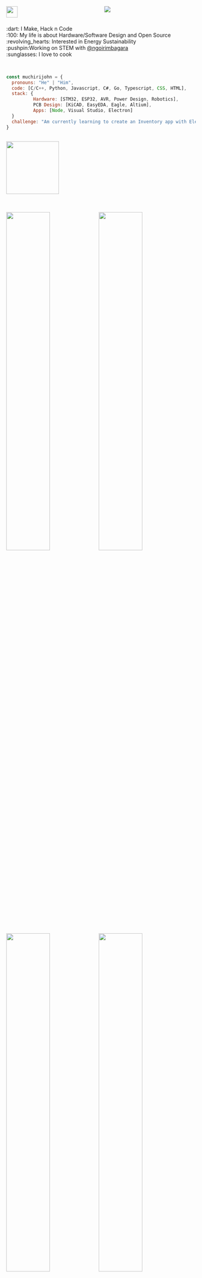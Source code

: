 <h2 align="center">
  <img align="left" src="https://emojis.slackmojis.com/emojis/images/1593555389/9579/blob_excited.gif?1593555389" width="30"/>
  <img src="https://readme-typing-svg.herokuapp.com/?lines=Hey,+There!+👋;Here's+muchiri+john..;Nice+to+meet+you!&center=true&size=30">
</h2>
<p align="left">
  <br>:dart: I Make, Hack n Code
  <br>:100: My life is about Hardware/Software Design and Open Source
  <br>:revolving_hearts: Interested in Energy Sustainability
  <br>:pushpin:Working on STEM with <a href="https://github.com/ngoirimbagara">@ngoirimbagara</a>
  <br>:sunglasses: I love to cook
</p>
<br>

```javascript
const muchirijohn = {
  pronouns: "He" | "Him",
  code: [C/C++, Python, Javascript, C#, Go, Typescript, CSS, HTML],
  stack: { 
          Hardware: [STM32, ESP32, AVR, Power Design, Robotics],
          PCB Design: [KiCAD, EasyEDA, Eagle, Altium],
          Apps: [Node, Visual Studio, Electron]
  }
  challenge: "Am currently learning to create an Inventory app with Electron"
}
```
<p>
  <h2><img width="140px" src="https://media.giphy.com/media/Bzzb92NKwUOj0FjQOd/giphy.gif"/></h2>
</p>
<br>
<p align="left">
 <img width="48%" src="https://github-readme-stats.vercel.app/api?username=muchirijohn&show_icons=true&theme=radical&count_private=true&custom_title=@muchirijohn"> 
 <img  width="48%" src="https://github-readme-streak-stats.herokuapp.com/?user=muchirijohn&theme=radical" />
</p>
<br>
<p align="left">
 <img width="48%" src="https://github-readme-stats.vercel.app/api/top-langs/?username=muchirijohn&layout=compact&theme=dark&custom_title=Languages" > 
 <img width="48%" src="https://activity-graph.herokuapp.com/graph?username=muchirijohn&theme=redical">
</p>
<p>
  <h2><img width="140px" src="https://media.giphy.com/media/xTiTnxpQ3ghPiB2Hp6/giphy.gif"</h2>
  <p align="left">
  <a href="https://twitter.com/muchiri15john">
  <img width="96px" src="https://raw.githubusercontent.com/klaasnicolaas/ColoredBadges/master/svg/social/twitter.svg" alt="Twitter" style="vertical-align:top; margin:4px">
  </a>
  <a href="https://linkedin.com/in/muchirijohn">
  <img width="96px" src="https://raw.githubusercontent.com/klaasnicolaas/ColoredBadges/master/svg/social/linkedin.svg" alt="Linkedin" style="vertical-align:top; margin:4px">
  </a><!--
  <a href="https://instagram.com/muchirijohn">
  <img src="https://raw.githubusercontent.com/klaasnicolaas/ColoredBadges/prod/svg/social/instagram.svg" alt="Instagram" style="vertical-align:top; margin:4px">
  </a>-->
  <a href="mailto:muchiri.mwihaki@gmail.com">
  <img width="96px" src="https://raw.githubusercontent.com/klaasnicolaas/ColoredBadges/prod/svg/social/gmail.svg" alt="GMail" style="vertical-align:top; margin:4px">
  </a>
</p>

